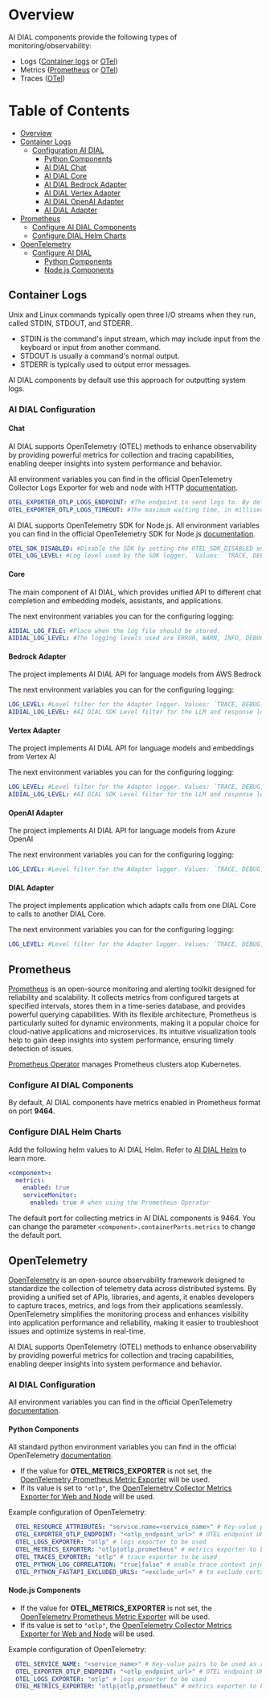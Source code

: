 # Overview

AI DIAL components provide the following types of monitoring/observability:
- Logs ([Container logs](#container-logs) or [OTel](#opentelemetry))
- Metrics ([Prometheus](#prometheus) or [OTel](#opentelemetry))
- Traces ([OTel](#opentelemetry))

<div class="docusaurus-ignore">

<!-- omit from toc -->
# Table of Contents
- [Overview](#overview)
- [Container Logs](#container-logs)
  - [Configuration AI DIAL](#configuration-ai-dial)
    - [Python Components](#python-components)
    - [AI DIAL Chat](#ai-dial-chat)
    - [AI DIAL Core](#ai-dial-core)
    - [AI DIAL Bedrock Adapter](#ai-dial-bedrock-adapter)
    - [AI DIAL Vertex Adapter](#ai-dial-vertex-adapter)
    - [AI DIAL OpenAI Adapter](#ai-dial-openai-adapter)
    - [AI DIAL Adapter](#ai-dial-adapter)
- [Prometheus](#prometheus)
  - [Configure AI DIAL Components](#configure-ai-dial-components)
  - [Configure DIAL Helm Charts](#configure-dial-helm-charts)
- [OpenTelemetry](#opentelemetry)
  - [Configure AI DIAL](#configure-ai-dial)
    - [Python Components](#python-components-1)
    - [Node.js Components](#nodejs-components)
  
</div>

## Container Logs

Unix and Linux commands typically open three I/O streams when they run, called STDIN, STDOUT, and STDERR. 

* STDIN is the command's input stream, which may include input from the keyboard or input from another command. 
* STDOUT is usually a command's normal output.
* STDERR is typically used to output error messages.

AI DIAL components by default use this approach for outputting system logs.

### AI DIAL Configuration

#### Chat

AI DIAL supports OpenTelemetry (OTEL) methods to enhance observability by providing powerful metrics for collection and tracing capabilities, enabling deeper insights into system performance and behavior.

All environment variables you can find in the official OpenTelemetry Collector Logs Exporter for web and node with HTTP [documentation](https://www.npmjs.com/package/@opentelemetry/exporter-logs-otlp-http).

```yaml
OTEL_EXPORTER_OTLP_LOGS_ENDPOINT: #The endpoint to send logs to. By default https://localhost:4318/v1/logs will be used. v1/logs will not be appended automatically and has to be added explicitly.
OTEL_EXPORTER_OTLP_LOGS_TIMEOUT: #The maximum waiting time, in milliseconds, allowed to send each OTLP log batch. Default is 10000.
```

AI DIAL supports OpenTelemetry SDK for Node.js. All environment variables you can find in the official OpenTelemetry SDK for Node.js [documentation](https://www.npmjs.com/package/@opentelemetry/sdk-node).

```yaml
OTEL_SDK_DISABLED: #Disable the SDK by setting the OTEL_SDK_DISABLED environment variable to `true`
OTEL_LOG_LEVEL: #Log level used by the SDK logger.` Values: `TRACE, DEBUG, INFO, WARN, ERROR, FATAL`. Use `DEBUG` for dev purposes and INFO in prod. It is strongly recommended not to use the logging level `DEBUG` for prod purposes.
```

#### Core
The main component of AI DIAL, which provides unified API to different chat completion and embedding models, assistants, and applications.

The next environment variables you can for the configuring logging:
```yaml
AIDIAL_LOG_FILE: #Place when the log file should be stored.
AIDIAL_LOG_LEVEL: #The logging levels used are ERROR, WARN, INFO, DEBUG, and TRACE.
```

#### Bedrock Adapter
The project implements AI DIAL API for language models from AWS Bedrock

The next environment variables you can for the configuring logging:
```yaml
LOG_LEVEL: #Level filter for the Adapter logger. Values: `TRACE, DEBUG, INFO, WARN, ERROR, FATAL`. Use `DEBUG` for dev purposes and INFO in prod. It is strongly recommended not to use the logging level `DEBUG` for prod purposes.
AIDIAL_LOG_LEVEL: #AI DIAL SDK Level filter for the LLM and response logging. Values: `TRACE, DEBUG, INFO, WARNING, ERROR, FATAL`.
```

#### Vertex Adapter
The project implements AI DIAL API for language models and embeddings from Vertex AI

The next environment variables you can for the configuring logging:
```yaml
LOG_LEVEL: #Level filter for the Adapter logger. Values: `TRACE, DEBUG, INFO, WARN, ERROR, FATAL`. Use `DEBUG` for dev purposes and INFO in prod. It is strongly recommended not to use the logging level `DEBUG` for prod purposes.
AIDIAL_LOG_LEVEL: #AI DIAL SDK Level filter for the LLM and response logging. Values: `TRACE, DEBUG, INFO, WARNING, ERROR, FATAL`.
```

#### OpenAI Adapter
The project implements AI DIAL API for language models from Azure OpenAI

The next environment variables you can for the configuring logging:
```yaml
LOG_LEVEL: #Level filter for the Adapter logger. Values: `TRACE, DEBUG, INFO, WARN, ERROR, FATAL`. Use `DEBUG` for dev purposes and INFO in prod. It is strongly recommended not to use the logging level `DEBUG` for prod purposes.
```

#### DIAL Adapter
The project implements application which adapts calls from one DIAL Core to calls to another DIAL Core.

The next environment variables you can for the configuring logging:
```yaml
LOG_LEVEL: #Level filter for the Adapter logger. Values: `TRACE, DEBUG, INFO, WARN, ERROR, FATAL`. Use `DEBUG` for dev purposes and INFO in prod. It is strongly recommended not to use the logging level `DEBUG` for prod purposes.
```

## Prometheus

[Prometheus](https://prometheus.io/) is an open-source monitoring and alerting toolkit designed for reliability and scalability. It collects metrics from configured targets at specified intervals, stores them in a time-series database, and provides powerful querying capabilities. With its flexible architecture, Prometheus is particularly suited for dynamic environments, making it a popular choice for cloud-native applications and microservices. Its intuitive visualization tools help to gain deep insights into system performance, ensuring timely detection of issues.

[Prometheus Operator](https://prometheus-operator.dev/) manages Prometheus clusters atop Kubernetes.

### Configure AI DIAL Components

By default, AI DIAL components have metrics enabled in Prometheus format on port **9464**.

### Configure DIAL Helm Charts

Add the following helm values to AI DIAL Helm. Refer to [AI DIAL Helm](https://github.com/epam/ai-dial-helm/tree/main/charts/dial) to learn more.

  ```yaml
  <component>:
    metrics:
      enabled: true 
      serviceMonitor:
        enabled: true # when using the Prometheus Operator
  ```
The default port for collecting metrics in AI DIAL components is 9464. You can change the parameter `<component>.containerPorts.metrics` to change the default port.

## OpenTelemetry

[OpenTelemetry](https://opentelemetry.io/) is an open-source observability framework designed to standardize the collection of telemetry data across distributed systems. By providing a unified set of APIs, libraries, and agents, it enables developers to capture traces, metrics, and logs from their applications seamlessly. OpenTelemetry simplifies the monitoring process and enhances visibility into application performance and reliability, making it easier to troubleshoot issues and optimize systems in real-time.

AI DIAL supports OpenTelemetry (OTEL) methods to enhance observability by providing powerful metrics for collection and tracing capabilities, enabling deeper insights into system performance and behavior.

### AI DIAL Configuration

All environment variables you can find in the official OpenTelemetry [documentation](https://opentelemetry.io/docs/specs/otel/configuration/sdk-environment-variables/).

#### Python Components

All standard python environment variables you can find in the official OpenTelemetry [documentation](https://opentelemetry-python-contrib.readthedocs.io/en/latest/instrumentation/logging/logging.html). 

* If the value for **OTEL_METRICS_EXPORTER** is not set, the [OpenTelemetry Prometheus Metric Exporter](https://www.npmjs.com/package/@opentelemetry/exporter-prometheus) will be used. 
* If its value is set to `"otlp"`, the [OpenTelemetry Collector Metrics Exporter for Web and Node](https://www.npmjs.com/package/@opentelemetry/exporter-metrics-otlp-http) will be used.

Example configuration of OpenTelemetry:

```yaml
  OTEL_RESOURCE_ATTRIBUTES: "service.name=<service_name>" # Key-value pairs to be used as resource attributes
  OTEL_EXPORTER_OTLP_ENDPOINT: "<otlp_endpoint_url>" # OTEL endpoint URL
  OTEL_LOGS_EXPORTER: "otlp" # logs exporter to be used
  OTEL_METRICS_EXPORTER: "otlp|otlp,prometheus" # metrics exporter to be used
  OTEL_TRACES_EXPORTER: "otlp" # trace exporter to be used
  OTEL_PYTHON_LOG_CORRELATION: "true|false" # enable trace context injection
  OTEL_PYTHON_FASTAPI_EXCLUDED_URLS: "<exclude_url>" # to exclude certain URLs from tracking
```

#### Node.js Components

* If the value for **OTEL_METRICS_EXPORTER** is not set, the [OpenTelemetry Prometheus Metric Exporter](https://www.npmjs.com/package/@opentelemetry/exporter-prometheus) will be used. 
* If its value is set to `"otlp"`, the [OpenTelemetry Collector Metrics Exporter for Web and Node](https://www.npmjs.com/package/@opentelemetry/exporter-metrics-otlp-http) will be used.

Example configuration of OpenTelemetry:

```yaml
  OTEL_SERVICE_NAME: "<service_name>" # Key-value pairs to be used as resource attributes
  OTEL_EXPORTER_OTLP_ENDPOINT: "<otlp_endpoint_url>" # OTEL endpoint URL
  OTEL_LOGS_EXPORTER: "otlp" # logs exporter to be used
  OTEL_METRICS_EXPORTER: "otlp|otlp,prometheus" # metrics exporter to be used
```